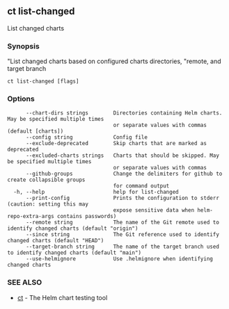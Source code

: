 ## ct list-changed

List changed charts

### Synopsis

"List changed charts based on configured charts directories,
"remote, and target branch

```
ct list-changed [flags]
```

### Options

```
      --chart-dirs strings        Directories containing Helm charts. May be specified multiple times
                                  or separate values with commas (default [charts])
      --config string             Config file
      --exclude-deprecated        Skip charts that are marked as deprecated
      --excluded-charts strings   Charts that should be skipped. May be specified multiple times
                                  or separate values with commas
      --github-groups             Change the delimiters for github to create collapsible groups
                                  for command output
  -h, --help                      help for list-changed
      --print-config              Prints the configuration to stderr (caution: setting this may
                                  expose sensitive data when helm-repo-extra-args contains passwords)
      --remote string             The name of the Git remote used to identify changed charts (default "origin")
      --since string              The Git reference used to identify changed charts (default "HEAD")
      --target-branch string      The name of the target branch used to identify changed charts (default "main")
      --use-helmignore            Use .helmignore when identifying changed charts
```

### SEE ALSO

* [ct](ct.md)	 - The Helm chart testing tool
